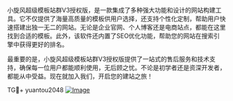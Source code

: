 小旋风超级模板站群V3授权版，是一款集成了多种强大功能和设计的网站构建工具。它不仅提供了海量高质量的模板供用户选择，还支持个性化定制，帮助用户快速搭建出独一无二的网站。无论是企业官网、个人博客还是电商站点，都能在这里找到合适的模板。此外，该软件还内置了SEO优化功能，帮助您的网站在搜索引擎中获得更好的排名。

最重要的是，小旋风超级模板站群V3授权版提供了一站式的售后服务和技术支持，确保每一位用户都能顺利使用，无后顾之忧。不论是初学者还是资深开发者，都能从中受益。现在就加入我们，开启您的建站之旅！

TG💪+ yuantou2048  [![Image](https://github.com/user-attachments/assets/42a5a4a5-fea9-4a1d-8aa0-73e57e430cca)]()